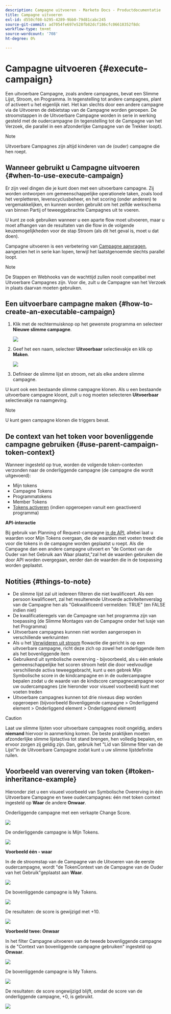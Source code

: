 ```yaml
---
description: Campagne uitvoeren - Marketo Docs - Productdocumentatie
title: Campagne uitvoeren
exl-id: d550cf08-b295-4289-9bb0-79d81cabc245
source-git-commit: ad7054fe697e528fb82dcf186cfc06618352f8dc
workflow-type: tm+mt
source-wordcount: '708'
ht-degree: 0%

---
```


# Campagne uitvoeren {#execute-campaign}

Een uitvoerbare Campagne, zoals andere campagnes, bevat een Slimme Lijst, Stroom, en Programma. In tegenstelling tot andere campagnes, plant of activeert u het eigenlijk niet. Het kan slechts door een andere campagne via de Uitvoeren de debietstap van de Campagne worden geroepen. De stroomstappen in de Uitvoerbare Campagne worden in serie in werking gesteld met de oudercampagne (in tegenstelling tot de Campagne van het Verzoek, die parallel in een afzonderlijke Campagne van de Trekker loopt).

>[!NOTE]
>
>Uitvoerbare Campagnes zijn altijd kinderen van de (ouder) campagne die hen roept.

## Wanneer gebruikt u Campagne uitvoeren {#when-to-use-execute-campaign}

Er zijn veel dingen die je kunt doen met een uitvoerbare campagne. Zij worden ontworpen om gemeenschappelijke operationele taken, zoals lood het verpletteren, levenscyclusbeheer, en het scoring (onder anderen) te vergemakkelijken, en kunnen worden gebruikt om het zelfde werkschema van binnen Partij of teweeggebrachte Campagnes uit te voeren.

U kunt ze ook gebruiken wanneer u een aparte flow moet uitvoeren, maar u moet afhangen van de resultaten van die flow in de volgende keuzemogelijkheden voor de stap Stroom (als dit het geval is, moet u dat doen).

Campagne uitvoeren is een verbetering van [Campagne aanvragen](/help/marketo/product-docs/core-marketo-concepts/smart-campaigns/flow-actions/request-campaign.md), aangezien het in serie kan lopen, terwijl het laatstgenoemde slechts parallel loopt.

>[!NOTE]
>
>De Stappen en Webhooks van de wachttijd zullen nooit compatibel met Uitvoerbare Campagnes zijn. Voor die, zult u de Campagne van het Verzoek in plaats daarvan moeten gebruiken.

## Een uitvoerbare campagne maken {#how-to-create-an-executable-campaign}

1. Klik met de rechtermuisknop op het gewenste programma en selecteer **Nieuwe slimme campagne**.

   ![](assets/execute-campaign-1.png)

1. Geef het een naam, selecteer **Uitvoerbaar** selectievakje en klik op **Maken**.

   ![](assets/execute-campaign-2.png)

1. Definieer de slimme lijst en stroom, net als elke andere slimme campagne.

U kunt ook een bestaande slimme campagne klonen. Als u een bestaande uitvoerbare campagne kloont, zult u nog moeten selecteren **Uitvoerbaar** selectievakje na naamgeving.

>[!NOTE]
>
>U kunt geen campagne klonen die triggers bevat.

## De context van het token voor bovenliggende campagne gebruiken {#use-parent-campaign-token-context}

Wanneer ingesteld op true, worden de volgende token-contexten verzonden naar de onderliggende campagne (de campagne die wordt uitgevoerd):

* Mijn tokens
* Campagne Tokens
* Programmatokens
* Member Tokens
* [Tokens activeren](/help/marketo/product-docs/marketo-sales-insight/msi-for-salesforce/features/tabs-in-the-msi-panel/interesting-moments/trigger-tokens-for-interesting-moments.md) (indien opgeroepen vanuit een geactiveerd programma)

**API-interactie**

Bij gebruik van Planning of Request-campagne [in de API](https://developers.marketo.com/rest-api/assets/smart-campaigns/#batch), allebei laat u waarden voor Mijn Tokens overgaan, die de waarden met voeten treedt die voor die tokens in de campagne worden geplaatst u roept. Als die Campagne dan een andere campagne uitvoert en &quot;de Context van de Ouder van het Gebruik aan Waar plaatst,&quot;zal het de waarden gebruiken die door API worden overgegaan, eerder dan de waarden die in de toepassing worden geplaatst.

## Notities {#things-to-note}

* De slimme lijst zal uit iedereen filteren die niet kwalificeert. Als een persoon kwalificeert, zal het resulterende Uitvoerde activiteitenverslag van de Campagne hen als &quot;Gekwalificeerd vermelden: TRUE&quot; (en FALSE indien niet)
* De kwalificatieregels van de Campagne van het programma zijn van toepassing (de Slimme Montages van de Campagne onder het lusje van het Programma)
* Uitvoerbare campagnes kunnen niet worden aangeroepen in verschillende werkruimten
* Als u het [Verwijderen uit stroom](/help/marketo/product-docs/core-marketo-concepts/smart-campaigns/flow-actions/remove-from-flow.md) flowactie die gericht is op een uitvoerbare campagne, richt deze zich op zowel het onderliggende item als het bovenliggende item
* Gebruikend uit symbolische overerving - bijvoorbeeld, als u één enkele gemeenschappelijke het scoren stroom hebt die door veelvoudige verschillende activa teweeggebracht, kunt u een gebrek Mijn Symbolische score in de kindcampagne en in de oudercampagne bepalen zodat u de waarde van de kindscore campagnecampagne voor uw oudercampagnes (zie hieronder voor visueel voorbeeld) kunt met voeten treden
* Uitvoerbare campagnes kunnen tot drie niveaus diep worden opgeroepen (bijvoorbeeld Bovenliggende campagne > Onderliggend element > Onderliggend element > Onderliggend element)

>[!CAUTION]
>
>Laat uw slimme lijsten voor uitvoerbare campagnes nooit ongeldig, anders **niemand** hiervoor in aanmerking komen. De beste praktijken moeten afzonderlijke slimme lijstactiva tot stand brengen, hen volledig bepalen, en ervoor zorgen zij geldig zijn. Dan, gebruik het &quot;Lid van Slimme filter van de Lijst&quot;in de Uitvoerbare Campagne zodat kunt u uw slimme lijstdefinitie ruilen.

## Voorbeeld van overerving van token {#token-inheritance-example}

Hieronder ziet u een visueel voorbeeld van Symbolische Overerving in één Uitvoerbare Campagne en twee oudercampagnes: één met token context ingesteld op **Waar** de andere **Onwaar**.

Onderliggende campagne met een verkapte Change Score.

![](assets/execute-campaign-3.png)

De onderliggende campagne is Mijn Tokens.

![](assets/execute-campaign-4.png)

**Voorbeeld één - waar**

In de de stroomstap van de Campagne van de Uitvoeren van de eerste oudercampagne, wordt &quot;de TokenContext van de Campagne van de Ouder van het Gebruik&quot;geplaatst aan **Waar**.

![](assets/execute-campaign-5.png)

De bovenliggende campagne is My Tokens.

![](assets/execute-campaign-6.png)

De resultaten: de score is gewijzigd met +10.

![](assets/execute-campaign-7.png)

**Voorbeeld twee: Onwaar**

In het filter Campagne uitvoeren van de tweede bovenliggende campagne is de &quot;Context van bovenliggende campagne gebruiken&quot; ingesteld op **Onwaar**.

![](assets/execute-campaign-8.png)

De bovenliggende campagne is My Tokens.

![](assets/execute-campaign-9.png)

De resultaten: de score ongewijzigd blijft, omdat de score van de onderliggende campagne, +0, is gebruikt.

![](assets/execute-campaign-10.png)
